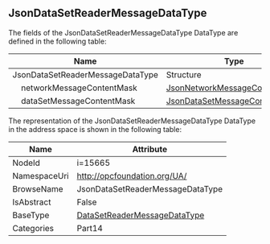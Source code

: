 <!-- datatype -->
## JsonDataSetReaderMessageDataType
  
<!-- end of description -->
The fields of the JsonDataSetReaderMessageDataType DataType are defined in the following table:  

|Name|Type|Description|
|---|---|---|
|JsonDataSetReaderMessageDataType|Structure||
|&nbsp;&nbsp;&nbsp;&nbsp;networkMessageContentMask|[JsonNetworkMessageContentMask](../../../Part14/DataTypes/JsonNetworkMessageContentMask/readme.md)||
|&nbsp;&nbsp;&nbsp;&nbsp;dataSetMessageContentMask|[JsonDataSetMessageContentMask](../../../Part14/DataTypes/JsonDataSetMessageContentMask/readme.md)||

The representation of the JsonDataSetReaderMessageDataType DataType in the address space is shown in the following table:  

|Name|Attribute|
|---|---|
|NodeId|i=15665|
|NamespaceUri|http://opcfoundation.org/UA/|
|BrowseName|JsonDataSetReaderMessageDataType|
|IsAbstract|False|
|BaseType|[DataSetReaderMessageDataType](../../../Part14/DataTypes/DataSetReaderMessageDataType/readme.md)|
|Categories|Part14|

